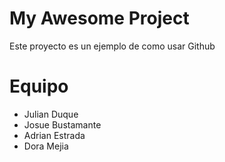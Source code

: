 My Awesome Project
==================

Este proyecto es un ejemplo de como usar Github

Equipo
=================

* Julian Duque
* Josue Bustamante
* Adrian Estrada
* Dora Mejia